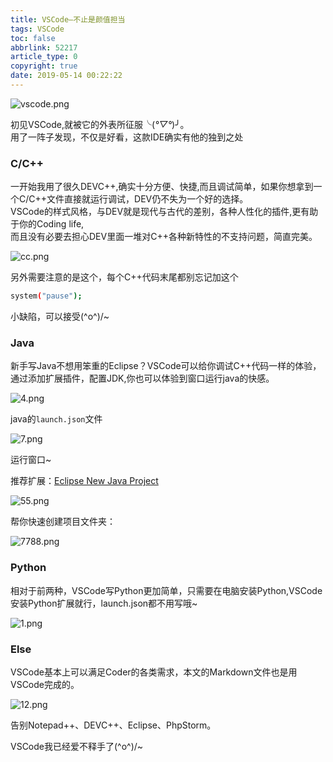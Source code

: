 ```yaml
---
title: VSCode—不止是颜值担当
tags: VSCode
toc: false
abbrlink: 52217
article_type: 0
copyright: true
date: 2019-05-14 00:22:22
---
```

![vscode.png](https://cdn.anyway1314.cn/imagevscode.png-title)

初见VSCode,就被它的外表所征服╰(*°▽°*)╯。  
用了一阵子发现，不仅是好看，这款IDE确实有他的独到之处
<!--more-->
### C/C++
一开始我用了很久DEVC++,确实十分方便、快捷,而且调试简单，如果你想拿到一个C/C++文件直接就运行调试，DEV仍不失为一个好的选择。  
VSCode的样式风格，与DEV就是现代与古代的差别，各种人性化的插件,更有助于你的Coding life,  
而且没有必要去担心DEV里面一堆对C++各种新特性的不支持问题，简直完美。

![cc.png](https://cdn.anyway1314.cn/imagecc.png)

另外需要注意的是这个，每个C++代码末尾都别忘记加这个
``` bash
system("pause");
``` 
小缺陷，可以接受\(^o^)/~

### Java
新手写Java不想用笨重的Eclipse？VSCode可以给你调试C++代码一样的体验，通过添加扩展插件，配置JDK,你也可以体验到窗口运行java的快感。

![4.png](https://cdn.anyway1314.cn/image4.png)

java的`launch.json`文件

![7.png](https://cdn.anyway1314.cn/image7.png)

运行窗口~

推荐扩展：[Eclipse New Java Project](https://marketplace.visualstudio.com/items?itemName=mellena1.eclipse-new-java-project)

![55.png](https://cdn.anyway1314.cn/image55.png)

帮你快速创建项目文件夹：

![7788.png](https://cdn.anyway1314.cn/image7788.png)


### Python
相对于前两种，VSCode写Python更加简单，只需要在电脑安装Python,VSCode安装Python扩展就行，launch.json都不用写哦~

![1.png](https://cdn.anyway1314.cn/image1.png)

### Else
VSCode基本上可以满足Coder的各类需求，本文的Markdown文件也是用VSCode完成的。

![12.png](https://cdn.anyway1314.cn/image12.png)

告别Notepad++、DEVC++、Eclipse、PhpStorm。

VSCode我已经爱不释手了\(^o^)/~


